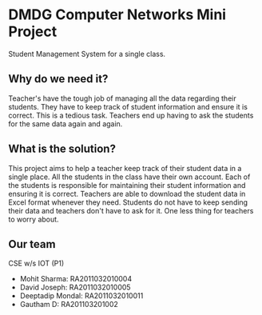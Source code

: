 # DMDG Computer Networks Mini Project

Student Management System for a single class.

## Why do we need it?

Teacher's have the tough job of managing all the data regarding their students. They have to keep track of student information and ensure it is correct. This is a tedious task. Teachers end up having to ask the students for the same data again and again.

## What is the solution?

This project aims to help a teacher keep track of their student data in a single place. All the students in the class have their own account. Each of the students is responsible for maintaining their student information and ensuring it is correct. Teachers are able to download the student data in Excel format whenever they need. Students do not have to keep sending their data and teachers don't have to ask for it. One less thing for teachers to worry about.

## Our team
CSE w/s IOT (P1)
- Mohit Sharma: RA2011032010004 
- David Joseph: RA2011032010005
- Deeptadip Mondal: RA2011032010011
- Gautham D: RA201103201002
